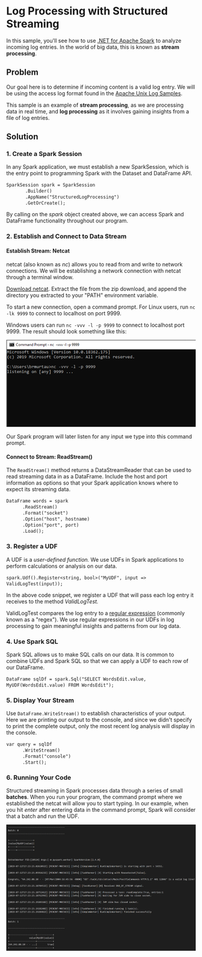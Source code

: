 # Log Processing with Structured Streaming 

In this sample, you'll see how to use [.NET for Apache Spark](https://dotnet.microsoft.com/apps/data/spark) 
to analyze incoming log entries. In the world of big data, this is known as **stream processing**.

## Problem

Our goal here is to determine if incoming content is a valid log entry. We will be using the access log format found in the
[Apache Unix Log Samples](http://www.monitorware.com/en/logsamples/apache.php). 

This sample is an example of **stream processing**, as we are processing data in real time, and **log processing** as it
involves gaining insights from a file of log entries.

## Solution

### 1. Create a Spark Session

In any Spark application, we must establish a new SparkSession, which is the entry point to programming Spark with the Dataset and 
DataFrame API.

```CSharp
SparkSession spark = SparkSession
       .Builder()
       .AppName("StructuredLogProcessing")
       .GetOrCreate();
```

By calling on the *spark* object created above, we can access Spark and DataFrame functionality throughout our program.

### 2. Establish and Connect to Data Stream

#### Establish Stream: Netcat

netcat (also known as *nc*) allows you to read from and write to network connections. We will be establishing a network
connection with netcat through a terminal window.

[Download netcat](https://sourceforge.net/projects/nc110/files/). Extract the file from the zip download, and append the 
directory you extracted to your "PATH" environment variable.

To start a new connection, open a command prompt. For Linux users, run ```nc -lk 9999``` to connect to localhost on port 9999.

Windows users can run ```nc -vvv -l -p 9999``` to connect to localhost port 9999. The result should look something like this:

![NetcatConnect](https://github.com/bamurtaugh/spark/blob/StreamingLog/examples/Microsoft.Spark.CSharp.Examples/Sql/Streaming/netconnect.PNG)

Our Spark program will later listen for any input we type into this command prompt.

#### Connect to Stream: ReadStream()

The ```ReadStream()``` method returns a DataStreamReader that can be used to read streaming data in as a DataFrame. Include the host and port information as options so that your Spark application knows where to expect its streaming data.

```CSharp
DataFrame words = spark
      .ReadStream()
      .Format("socket")
      .Option("host", hostname)
      .Option("port", port)
      .Load();
```

### 3. Register a UDF

A UDF is a *user-defined function.* We use UDFs in Spark applications to perform calculations or analysis on our data.

```CSharp
spark.Udf().Register<string, bool>("MyUDF", input => ValidLogTest(input));
```

In the above code snippet, we register a UDF that will pass each log entry it receives to the method *ValidLogTest.*

ValidLogTest compares the log entry to a [regular expression](https://docs.microsoft.com/en-us/dotnet/standard/base-types/regular-expression-language-quick-reference)
(commonly known as a "regex"). We use regular expressions in our UDFs in log processing to gain meaningful insights and patterns from our log data. 

### 4. Use Spark SQL

Spark SQL allows us to make SQL calls on our data. It is common to combine UDFs and Spark SQL so that we can apply a UDF to each 
row of our DataFrame.

```CSharp
DataFrame sqlDf = spark.Sql("SELECT WordsEdit.value, MyUDF(WordsEdit.value) FROM WordsEdit"); 
```

### 5. Display Your Stream

Use ```DataFrame.WriteStream()``` to establish characteristics of your output. Here we are printing our output to the console, and since we didn't specify to print the complete output, only the most recent log analysis will display in the console. 

```CSharp
var query = sqlDf
      .WriteStream()
      .Format("console")
      .Start();
```

### 6. Running Your Code

Structured streaming in Spark processes data through a series of small **batches**. 
When you run your program, the command prompt where we established the netcat will allow you to start typing.
In our example, when you hit *enter* after entering data in the command prompt, Spark will consider that a batch and run the UDF. 

![StreamingOutput](https://github.com/bamurtaugh/spark/blob/StreamingLog/examples/Microsoft.Spark.CSharp.Examples/Sql/Streaming/streamingnc.PNG)
